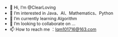- 👋 Hi, I’m @ClearLoving
- 👀 I’m interested in Java、AI、Mathematics、Python
- 🌱 I’m currently learning Algorithm
- 💞️ I’m looking to collaborate on ...
- 📫 How to reach me ：lqm101716@163.com

<!---
ClearLoving/ClearLoving is a ✨ special ✨ repository because its `README.md` (this file) appears on your GitHub profile.
You can click the Preview link to take a look at your changes.
--->
